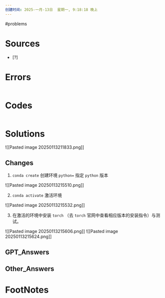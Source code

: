 ```yaml
---
创建时间: 2025-一月-13日  星期一, 9:18:18 晚上
---
```

#problems 

# Sources

- [?] 


# Errors
```bash

```

# Codes

```python

```

# Solutions
![[Pasted image 20250113211833.png]]

## Changes

1. `conda create` 创建环境 `python=` 指定 `python` 版本
   
![[Pasted image 20250113215510.png]]

2. `conda activate` 激活环境
   
![[Pasted image 20250113215532.png]]

3. 在激活的环境中安装 `torch` （去 `torch` 官网中查看相应版本的安装指令）与测试。

![[Pasted image 20250113215606.png]]
![[Pasted image 20250113215624.png]]


## GPT_Answers


## Other_Answers


# FootNotes
